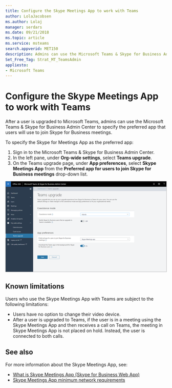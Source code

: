 ```yaml
---
title: Configure the Skype Meetings App to work with Teams
author: LolaJacobsen
ms.author: Lolaj
manager: serdars
ms.date: 09/21/2018
ms.topic: article
ms.service: msteams
search.appverid: MET150
description: Admins can use the Microsoft Teams & Skype for Business Admin Center to configure the Skype Meetings App to work with Teams
Set_Free_Tag: Strat_MT_TeamsAdmin
appliesto: 
- Microsoft Teams
---
```


Configure the Skype Meetings App to work with Teams
===================================================

After a user is upgraded to Microsoft Teams, admins can use the Microsoft Teams & Skype for Business Admin Center to specify the preferred app that users will use to join Skype for Business meetings.

To specify the Skype for Meetings App as the preferred app:

1. Sign in to the Microsoft Teams & Skype for Business Admin Center.
2. In the left pane, under **Org-wide settings**, select **Teams upgrade**.
3. On the Teams upgrade page, under **App preferences**, select **Skype Meetings App**  from the **Preferred app for users to join Skype for Business meetings** drop-down list.

![Choose Preferred app for users to join Skype for Business meetings](media/configure-skype-meetings-app-to-work-with-teams.png)

## Known limitations

Users who use the Skype Meetings App with Teams are subject to the following limitations:

- Users have no option to change their video device.
- After a user is upgraded to Teams, if the user is in a meeting using the Skype Meetings App and then receives a call on Teams, the meeting in Skype Meetings App is not placed on hold. Instead, the user is connected to both calls.

## See also

For more information about the Skype Meetings App, see:

- [What is Skype Meetings App (Skype for Business Web App)](https://support.office.microsoft.com/article/what-is-skype-meetings-app-skype-for-business-web-app-1ff3d412-718a-4982-8ff2-a4992608cdb5)
- [Skype Meetings App minimum network requirements](https://technet.microsoft.com/library/mt845808.aspx)